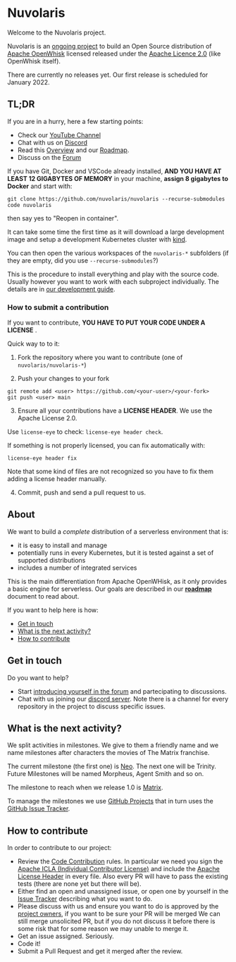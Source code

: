 <!--
  ~ Licensed to the Apache Software Foundation (ASF) under one
  ~ or more contributor license agreements.  See the NOTICE file
  ~ distributed with this work for additional information
  ~ regarding copyright ownership.  The ASF licenses this file
  ~ to you under the Apache License, Version 2.0 (the
  ~ "License"); you may not use this file except in compliance
  ~ with the License.  You may obtain a copy of the License at
  ~
  ~   http://www.apache.org/licenses/LICENSE-2.0
  ~
  ~ Unless required by applicable law or agreed to in writing,
  ~ software distributed under the License is distributed on an
  ~ "AS IS" BASIS, WITHOUT WARRANTIES OR CONDITIONS OF ANY
  ~ KIND, either express or implied.  See the License for the
  ~ specific language governing permissions and limitations
  ~ under the License.
  ~
-->
# Nuvolaris

Welcome to the Nuvolaris project. 

Nuvolaris is an [ongoing project](#about) to build an Open Source distribution of [Apache OpenWhisk](https://openwhisk.apache.org) licensed released under the [Apache Licence 2.0](LICENSE) (like OpenWhisk itself).

There are currently no releases yet. Our first release is scheduled for January 2022.

## TL;DR

If you are in a hurry, here a few starting points:

- Check our [YouTube Channel](https://www.youtube.com/channel/UCPt5hk7qcOkESjB7kii1byw)
- Chat with us on [Discord](https://discord.gg/VSGG7aQ2Ds)
- Read this [Overview](docs/OVERVIEW.md) and our [Roadmap](docs/ROADMAP.md).
- Discuss on the [Forum](https://github.com/nuvolaris/nuvolaris/discussions/)

If you have Git, Docker and VSCode already installed, **AND YOU HAVE AT LEAST 12 GIGABYTES OF MEMORY** in your machine, **assign 8 gigabytes to Docker** and start with:

```
git clone https://github.com/nuvolaris/nuvolaris --recurse-submodules
code nuvolaris
```

then say yes to "Reopen in container". 

It can take some time the first time as it will download a large development image and setup a development Kubernetes cluster with [kind](https://kind.sigs.k8s.io/).

You can then open the various workspaces of the `nuvolaris-*` subfolders (if they are empty, did you use `--recurse-submodules`?)

This is the procedure to install everything and play with the source code. Usually however you want to work with each subproject individually. The details are in [our development guide](docs/DEVEL.md).

### How to submit a contribution

If you want to contribute, **YOU HAVE TO PUT YOUR CODE UNDER A LICENSE** . 

Quick way to to it:

1. Fork the repository where you want to contribute (one of `nuvolaris/nuvolaris-*`) 

2. Push your changes to your fork

```
git remote add <user> https://github.com/<your-user>/<your-fork>
git push <user> main
```

3. Ensure all your contributions have a **LICENSE HEADER**. 
We use the Apache License 2.0.

Use `license-eye` to check: `license-eye header check`.

If something is not properly licensed, you can fix automatically with:

```
license-eye header fix
```

Note that some kind of files are not recognized so you have to fix them adding a license header manually.

4. Commit, push and send a pull request to us.

## About

We want to build a *complete* distribution of a serverless environment that is:

- it is easy to install and manage
- potentially runs in every Kubernetes, but it is tested against a set of supported distributions
- includes a number of integrated services

This is the main differentiation from Apache OpenWHisk, as it only provides a basic engine for serverless.  Our goals are described in our [**roadmap**](docs/ROADMAP.md) document to read about.

If you want to help here is how:

- [Get in touch](#get-in-touch)
- [What is the next activity?](#what-is-the-next-activity)
- [How to contribute](#how-to-contribute)

## Get in touch

Do you want to help?

- Start [introducing yourself in the forum](https://github.com/nuvolaris/nuvolaris/discussions/7) and partecipating to discussions.
- Chat with us joining our [discord server](https://discord.gg/VSGG7aQ2Ds).  Note there is a channel for every repository in the project to discuss specific issues.

## What is the next activity?

We split activities in milestones. We give to them a friendly name and we name milestones after characters the movies of The Matrix franchise. 

The  current milestone (the first one) is [Neo](docs/Neo.md).
The next one will be Trinity. Future Milestones will be named Morpheus, Agent Smith and so on.

The milestone to reach when we release 1.0 is [Matrix](docs/Matrix.md).
 
To manage the milestones we use [GitHub Projects](https://github.com/nuvolaris/nuvolaris/projects) that in turn uses  the [GitHub Issue Tracker](https://github.com/nuvolaris/nuvolaris/issues).

## How to contribute

In order to contribute to our project:

- Review the [Code Contribution](docs/CONTRIBUTING.md) rules. In particular we need you sign the [Apache ICLA (Individual Contributor License)](http://www.apache.org/licenses/#clas) and include the  [Apache License Header](https://www.apache.org/legal/src-headers.html) in every file. Also every PR will have to pass the existing tests (there are none yet but there will be).
- Either find an open and unassigned issue, or open one by yourself in the [Issue Tracker](https://github.com/nuvolaris/nuvolaris/issues) describing what you want to do.
- Please discuss with us and ensure you want to do is approved by the [project owners](OWNERS.md), if you want to be sure your PR will be merged We can still merge unsolicited PR, but if you do not discuss it before there is some risk that for some reason we may unable to merge it. 
- Get an issue assigned. Seriously. 
- Code it!
- Submit a Pull Request and get it merged after the review.
